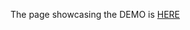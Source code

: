 The page showcasing the DEMO is [HERE](http://omshiv.github.io/experiments/html5-getusermedia/screenshot/)
